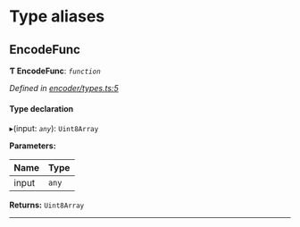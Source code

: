 

# Type aliases

<a id="encodefunc"></a>

##  EncodeFunc

**Ƭ EncodeFunc**: *`function`*

*Defined in [encoder/types.ts:5](https://github.com/polkadot-js/common/blob/ebb4df2/packages/util-rlp/src/encoder/types.ts#L5)*

#### Type declaration
▸(input: *`any`*): `Uint8Array`

**Parameters:**

| Name | Type |
| ------ | ------ |
| input | `any` |

**Returns:** `Uint8Array`

___

